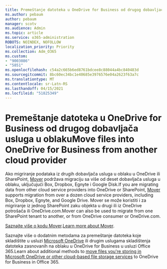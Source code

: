 ```yaml
---
title: Premeštanje datoteka u OneDrive for Business od drugog dobavljača usluga u oblaku
ms.author: pebaum
author: pebaum
manager: scotv
ms.audience: Admin
ms.topic: article
ms.service: o365-administration
ROBOTS: NOINDEX, NOFOLLOW
localization_priority: Priority
ms.collection: Adm_O365
ms.custom:
- "9003086"
- "5851"
ms.openlocfilehash: c54a2c665b6ed8761bdcee8c88044a4bc840483d
ms.sourcegitcommit: 8bc60ec34bc1e40685e3976576e04a2623f63a7c
ms.translationtype: MT
ms.contentlocale: sr-Latn-RS
ms.lasthandoff: 04/15/2021
ms.locfileid: "51825349"
---
```

# <a name="move-files-into-onedrive-for-business-from-another-cloud-provider"></a><span data-ttu-id="6ed6f-102">Premeštanje datoteka u OneDrive for Business od drugog dobavljača usluga u oblaku</span><span class="sxs-lookup"><span data-stu-id="6ed6f-102">Move files into OneDrive for Business from another cloud provider</span></span>

<span data-ttu-id="6ed6f-103">Ako migriranje podataka iz drugih dobavljača usluga u oblaku u OneDrive ili SharePoint, [Mover](https://go.microsoft.com/fwlink/?linkid=2132453) podržava migraciju sa više od deset dobavljača usluga u oblaku, uključujući Box, Dropbox, Egnyte i Google Disk.</span><span class="sxs-lookup"><span data-stu-id="6ed6f-103">If you are migrating data from other cloud service providers into OneDrive or SharePoint, [Mover](https://go.microsoft.com/fwlink/?linkid=2132453) supports migration from over a dozen cloud service providers, including Box, Dropbox, Egnyte, and Google Drive.</span></span> <span data-ttu-id="6ed6f-104">Mover se može koristiti i za migriranje iz jednog SharePoint zaku objekta u drugi ili iz OneDrive potrošača ili OneDrive.com.</span><span class="sxs-lookup"><span data-stu-id="6ed6f-104">Mover can also be used to migrate from one SharePoint tenant to another, or from OneDrive consumer or OneDrive.com.</span></span>

<span data-ttu-id="6ed6f-105">[Saznajte više o kodu Mover](https://go.microsoft.com/fwlink/?linkid=2132453).</span><span class="sxs-lookup"><span data-stu-id="6ed6f-105">[Learn more about Mover](https://go.microsoft.com/fwlink/?linkid=2132453).</span></span>

<span data-ttu-id="6ed6f-106">Saznajte više o dodatnim metodama za premeštanje datoteka koje skladištite u usluzi [Microsoft OneDrive](https://support.microsoft.com/office/7fb28cad-7e25-451f-8b4b-2d1a71e5c0e9) ili drugim uslugama skladištenja datoteka zasnovanih na oblaku u OneDrive for Business u usluzi Office 365.</span><span class="sxs-lookup"><span data-stu-id="6ed6f-106">Learn about additional methods to [move files you're storing in Microsoft OneDrive or other cloud-based file storage services](https://support.microsoft.com/office/7fb28cad-7e25-451f-8b4b-2d1a71e5c0e9) to OneDrive for Business in Office 365.</span></span>
